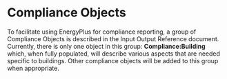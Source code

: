 # Compliance Objects

To facilitate using EnergyPlus for compliance reporting, a group of Compliance Objects is described in the Input Output Reference document. Currently, there is only one object in this group: **Compliance:Building** which, when fully populated, will describe various aspects that are needed specific to buildings. Other compliance objects will be added to this group when appropriate.